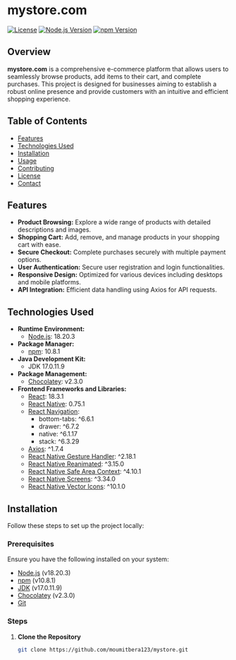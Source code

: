 # mystore.com

[![License](https://img.shields.io/badge/license-MIT-blue.svg)](LICENSE)
[![Node.js Version](https://img.shields.io/badge/node.js-18.20.3-brightgreen)](https://nodejs.org/)
[![npm Version](https://img.shields.io/badge/npm-10.8.1-red)](https://www.npmjs.com/)

## Overview

**mystore.com** is a comprehensive e-commerce platform that allows users to seamlessly browse products, add items to their cart, and complete purchases. This project is designed for businesses aiming to establish a robust online presence and provide customers with an intuitive and efficient shopping experience.

## Table of Contents

- [Features](#features)
- [Technologies Used](#technologies-used)
- [Installation](#installation)
- [Usage](#usage)
- [Contributing](#contributing)
- [License](#license)
- [Contact](#contact)

## Features

- **Product Browsing:** Explore a wide range of products with detailed descriptions and images.
- **Shopping Cart:** Add, remove, and manage products in your shopping cart with ease.
- **Secure Checkout:** Complete purchases securely with multiple payment options.
- **User Authentication:** Secure user registration and login functionalities.
- **Responsive Design:** Optimized for various devices including desktops and mobile platforms.
- **API Integration:** Efficient data handling using Axios for API requests.

## Technologies Used

- **Runtime Environment:**
  - [Node.js](https://nodejs.org/en/): 18.20.3
- **Package Manager:**
  - [npm](https://www.npmjs.com/): 10.8.1
- **Java Development Kit:**
  - JDK 17.0.11.9
- **Package Management:**
  - [Chocolatey](https://chocolatey.org/): v2.3.0
- **Frontend Frameworks and Libraries:**
  - [React](https://reactjs.org/): 18.3.1
  - [React Native](https://reactnative.dev/): 0.75.1
  - [React Navigation](https://reactnavigation.org/): 
    - bottom-tabs: ^6.6.1
    - drawer: ^6.7.2
    - native: ^6.1.17
    - stack: ^6.3.29
  - [Axios](https://axios-http.com/): ^1.7.4
  - [React Native Gesture Handler](https://docs.swmansion.com/react-native-gesture-handler/): ^2.18.1
  - [React Native Reanimated](https://docs.swmansion.com/react-native-reanimated/): ^3.15.0
  - [React Native Safe Area Context](https://github.com/th3rdwave/react-native-safe-area-context): ^4.10.1
  - [React Native Screens](https://github.com/software-mansion/react-native-screens): ^3.34.0
  - [React Native Vector Icons](https://github.com/oblador/react-native-vector-icons): ^10.1.0

## Installation

Follow these steps to set up the project locally:

### Prerequisites

Ensure you have the following installed on your system:

- [Node.js](https://nodejs.org/en/download/) (v18.20.3)
- [npm](https://www.npmjs.com/get-npm) (v10.8.1)
- [JDK](https://www.oracle.com/java/technologies/javase/jdk17-archive-downloads.html) (v17.0.11.9)
- [Chocolatey](https://chocolatey.org/install) (v2.3.0)
- [Git](https://git-scm.com/downloads)

### Steps

1. **Clone the Repository**

   ```bash
   git clone https://github.com/moumitbera123/mystore.git
